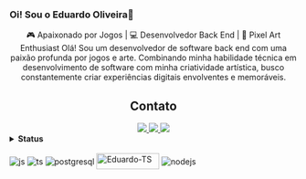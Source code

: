 ### Oi! Sou o Eduardo Oliveira👋

<p align="center">
🎮 Apaixonado por Jogos | 💻 Desenvolvedor Back End | 🎨 Pixel Art Enthusiast
Olá! Sou um desenvolvedor de software back end com uma paixão profunda por jogos e arte. Combinando minha habilidade técnica em desenvolvimento de software com minha criatividade artística, busco constantemente criar experiências digitais envolventes e memoráveis.
</p>

<h2 align="center">Contato</h2>

<div align="center">
    <a href="https://www.linkedin.com/in/eduardo-o-24156a250/" target="_blank">
        <img src="https://img.shields.io/badge/-LinkedIn-%230077B5?style=for-the-badge&logo=linkedin&logoColor=white">
    </a>
    <a href="mailto:eduardo.htluiz@outlook.com">
        <img src="https://img.shields.io/badge/Microsoft_Outlook-0078D4?style=for-the-badge&logo=microsoft-outlook&logoColor=white">
    </a>
    <a href="eduardo.htlu@gmail.com">
        <img src="https://img.shields.io/badge/Gmail-D14836?style=for-the-badge&logo=gmail&logoColor=white">
    </a>
</div>   
                                                                                     
<details>
<summary><b>Status</b></summary><br>                                                                                   
<p align="center">
<img height=200 align="center" src="https://github-readme-stats.vercel.app/api?username=Louiszs&show_icons=true&theme=tokyonight&include_all_commits=true&count_private=true"/>
<img height=200 align="center" src="https://github-readme-stats.vercel.app/api/top-langs?username=Louiszs&layout=compact&langs_count=8&card_width=320&theme=tokyonight" />
</p>
</details>

          
<div style="display: inline_block"><br>
<img align="center" alt="js" src="https://img.shields.io/badge/JavaScript-F7DF1E?style=for-the-badge&logo=javascript&logoColor=black" />
<img align="center" alt="ts" src="https://img.shields.io/badge/TypeScript-007ACC?style=for-the-badge&logo=typescript&logoColor=white" />
<img align="center" alt="postgresql" src="https://img.shields.io/badge/PostgreSQL-316192?style=for-the-badge&logo=postgresql&logoColor=white" />
<img align="center" alt="Eduardo-TS" height="28" width="110" src="https://img.shields.io/badge/MongoDB-4EA94B?style=for-the-badge&logo=mongodb&logoColor=white" />
<img align="center" alt="nodejs" src="https://img.shields.io/badge/Node.js-43853D?style=for-the-badge&logo=node.js&logoColor=white" />
          
          
          
                      
</div>

